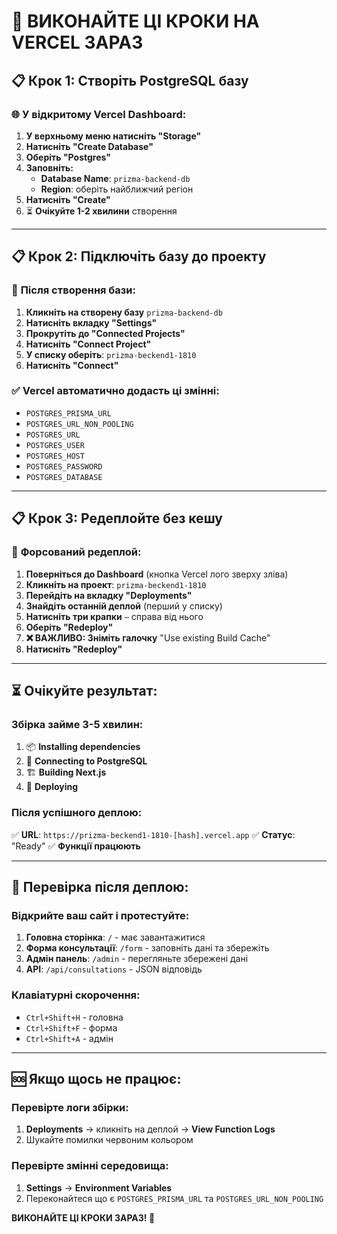 # 🚀 ВИКОНАЙТЕ ЦІ КРОКИ НА VERCEL ЗАРАЗ

## 📋 **Крок 1: Створіть PostgreSQL базу**

### 🌐 **У відкритому Vercel Dashboard:**

1. **У верхньому меню натисніть "Storage"**
2. **Натисніть "Create Database"**
3. **Оберіть "Postgres"**
4. **Заповніть:**
   - **Database Name**: `prizma-backend-db`
   - **Region**: оберіть найближчий регіон
5. **Натисніть "Create"**
6. ⏳ **Очікуйте 1-2 хвилини** створення

---

## 📋 **Крок 2: Підключіть базу до проекту**

### 🔗 **Після створення бази:**

1. **Кликніть на створену базу** `prizma-backend-db`
2. **Натисніть вкладку "Settings"**
3. **Прокрутіть до "Connected Projects"**
4. **Натисніть "Connect Project"**
5. **У списку оберіть**: `prizma-beckend1-1810`
6. **Натисніть "Connect"**

### ✅ **Vercel автоматично додасть ці змінні:**
- `POSTGRES_PRISMA_URL`
- `POSTGRES_URL_NON_POOLING`
- `POSTGRES_URL`
- `POSTGRES_USER`
- `POSTGRES_HOST`
- `POSTGRES_PASSWORD`
- `POSTGRES_DATABASE`

---

## 📋 **Крок 3: Редеплойте без кешу**

### 🔄 **Форсований редеплой:**

1. **Поверніться до Dashboard** (кнопка Vercel лого зверху зліва)
2. **Кликніть на проект**: `prizma-beckend1-1810`
3. **Перейдіть на вкладку "Deployments"**
4. **Знайдіть останній деплой** (перший у списку)
5. **Натисніть три крапки** `⋯` справа від нього
6. **Оберіть "Redeploy"**
7. **❌ ВАЖЛИВО: Зніміть галочку** "Use existing Build Cache"
8. **Натисніть "Redeploy"**

---

## ⏳ **Очікуйте результат:**

### **Збірка займе 3-5 хвилин:**
1. 📦 **Installing dependencies**
2. 🐘 **Connecting to PostgreSQL**
3. 🏗️ **Building Next.js**
4. 🚀 **Deploying**

### **Після успішного деплою:**
✅ **URL**: `https://prizma-beckend1-1810-[hash].vercel.app`
✅ **Статус**: "Ready"
✅ **Функції працюють**

---

## 🎯 **Перевірка після деплою:**

### **Відкрийте ваш сайт і протестуйте:**

1. **Головна сторінка**: `/` - має завантажитися
2. **Форма консультації**: `/form` - заповніть дані та збережіть
3. **Адмін панель**: `/admin` - перегляньте збережені дані
4. **API**: `/api/consultations` - JSON відповідь

### **Клавіатурні скорочення:**
- `Ctrl+Shift+H` - головна
- `Ctrl+Shift+F` - форма  
- `Ctrl+Shift+A` - адмін

---

## 🆘 **Якщо щось не працює:**

### **Перевірте логи збірки:**
1. **Deployments** → кликніть на деплой → **View Function Logs**
2. Шукайте помилки червоним кольором

### **Перевірте змінні середовища:**
1. **Settings** → **Environment Variables**
2. Переконайтеся що є `POSTGRES_PRISMA_URL` та `POSTGRES_URL_NON_POOLING`

**ВИКОНАЙТЕ ЦІ КРОКИ ЗАРАЗ! 🚀**